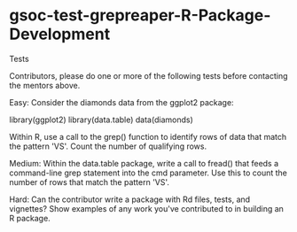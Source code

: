 # gsoc-test-grepreaper-R-Package-Development
Tests

Contributors, please do one or more of the following tests before contacting the mentors above.

Easy: Consider the diamonds data from the ggplot2 package:

library(ggplot2) library(data.table) data(diamonds)

Within R, use a call to the grep() function to identify rows of data that match the pattern 'VS'. Count the number of qualifying rows.

Medium: Within the data.table package, write a call to fread() that feeds a command-line grep statement into the cmd parameter. Use this to count the number of rows that match the pattern 'VS'.

Hard: Can the contributor write a package with Rd files, tests, and vignettes? Show examples of any work you've contributed to in building an R package.
